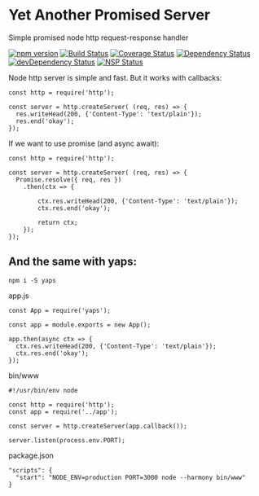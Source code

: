 # Yet Another Promised Server


Simple promised node http request-response handler

[![npm version](https://badge.fury.io/js/yeps.svg)](https://badge.fury.io/js/yeps)
[![Build Status](https://travis-ci.org/evheniy/yeps.svg?branch=master)](https://travis-ci.org/evheniy/yeps)
[![Coverage Status](https://coveralls.io/repos/github/evheniy/yeps/badge.svg?branch=master)](https://coveralls.io/github/evheniy/yeps?branch=master)
[![Dependency Status](https://david-dm.org/evheniy/yeps.svg)](https://david-dm.org/evheniy/yeps)
[![devDependency Status](https://david-dm.org/evheniy/yeps/dev-status.svg)](https://david-dm.org/evheniy/yeps#info=devDependencies)
[![NSP Status](https://img.shields.io/badge/NSP%20status-no%20vulnerabilities-green.svg)](https://travis-ci.org/evheniy/yeps)

Node http server is simple and fast. But it works with callbacks:

    const http = require('http');
    
    const server = http.createServer( (req, res) => {
      res.writeHead(200, {'Content-Type': 'text/plain'});
      res.end('okay');
    });

If we want to use promise (and async await):

    const http = require('http');
        
    const server = http.createServer( (req, res) => {
      Promise.resolve({ req, res })
        .then(ctx => {
          
            ctx.res.writeHead(200, {'Content-Type': 'text/plain'});
            ctx.res.end('okay');
          
            return ctx;
        });
    });
    
## And the same with yaps:

    npm i -S yaps

app.js

    const App = require('yaps');
    
    const app = module.exports = new App();
    
    app.then(async ctx => {
      ctx.res.writeHead(200, {'Content-Type': 'text/plain'});
      ctx.res.end('okay');
    });

bin/www

    #!/usr/bin/env node
    
    const http = require('http');
    const app = require('../app');

    const server = http.createServer(app.callback());
    
    server.listen(process.env.PORT);
    
package.json

    "scripts": {
      "start": "NODE_ENV=production PORT=3000 node --harmony bin/www"
    }